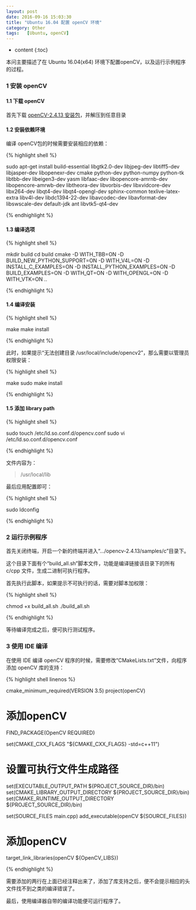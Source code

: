 ```yaml
---
layout: post
date: 2016-09-16 15:03:30
title: "Ubuntu 16.04 配置 openCV 环境"
category: Other
tags:   [Ubuntu, openCV]
---
```


* content
{:toc}

本问主要描述了在 Ubuntu 16.04(x64) 环境下配置openCV，以及运行示例程序的过程。

### 1 安装 openCV

#### 1.1 下载 openCV

首先下载 [openCV-2.4.13 安装包](https://github.com/Itseez/opencv/archive/2.4.13.zip)，并解压到任意目录

#### 1.2 安装依赖环境

编译 openCV包的时候需要安装相应的依赖：

{% highlight shell %}

sudo apt-get install build-essential libgtk2.0-dev libjpeg-dev libtiff5-dev libjasper-dev libopenexr-dev cmake python-dev
python-numpy python-tk libtbb-dev libeigen3-dev yasm libfaac-dev libopencore-amrnb-dev libopencore-amrwb-dev libtheora-dev 
libvorbis-dev libxvidcore-dev libx264-dev libqt4-dev libqt4-opengl-dev sphinx-common texlive-latex-extra libv4l-dev 
libdc1394-22-dev libavcodec-dev libavformat-dev libswscale-dev default-jdk ant libvtk5-qt4-dev

{% endhighlight %}

#### 1.3 编译选项

{% highlight shell %}

mkdir build
cd build
cmake -D WITH_TBB=ON -D BUILD_NEW_PYTHON_SUPPORT=ON -D WITH_V4L=ON -D INSTALL_C_EXAMPLES=ON -D INSTALL_PYTHON_EXAMPLES=ON 
-D BUILD_EXAMPLES=ON -D WITH_QT=ON -D WITH_OPENGL=ON -D WITH_VTK=ON ..

{% endhighlight %}

#### 1.4 编译安装

{% highlight shell %}

make
make install

{% endhighlight %}

此时，如果提示“无法创建目录 /usr/local/include/opencv2”，那么需要以管理员权限安装：

{% highlight shell %}

make
sudo make install

{% endhighlight %}

#### 1.5 添加 library path

{% highlight shell %}

sudo touch /etc/ld.so.conf.d/opencv.conf
sudo vi /etc/ld.so.conf.d/opencv.conf

{% endhighlight %}

文件内容为：

> /usr/local/lib

最后应用配置即可：

{% highlight shell %}

sudo ldconfig

{% endhighlight %}

### 2 运行示例程序

首先关闭终端，开启一个新的终端并进入“.../opencv-2.4.13/samples/c”目录下。

这个目录下面有个“build_all.sh”脚本文件，功能是编译链接该目录下的所有 c/cpp 文件，生成二进制可执行程序。

首先执行此脚本，如果提示不可执行的话，需要对脚本加权限：

{% highlight shell %}

chmod +x build_all.sh
./build_all.sh

{% endhighlight %}

等待编译完成之后，便可执行测试程序。

### 3 使用 IDE 编译

在使用 IDE 编译 openCV 程序的时候，需要修改“CMakeLists.txt”文件，向程序添加 openCV 库的支持：


{% highlight shell linenos %}

cmake_minimum_required(VERSION 3.5)
project(openCV)

# 添加openCV
FIND_PACKAGE(OpenCV REQUIRED)

set(CMAKE_CXX_FLAGS "${CMAKE_CXX_FLAGS} -std=c++11")

# 设置可执行文件生成路径
set(EXECUTABLE_OUTPUT_PATH ${PROJECT_SOURCE_DIR}/bin)
set(CMAKE_LIBRARY_OUTPUT_DIRECTORY ${PROJECT_SOURCE_DIR}/bin)
set(CMAKE_RUNTIME_OUTPUT_DIRECTORY ${PROJECT_SOURCE_DIR}/bin)

set(SOURCE_FILES main.cpp)
add_executable(openCV ${SOURCE_FILES})

# 添加openCV
target_link_libraries(openCV ${OpenCV_LIBS})

{% endhighlight %}

需要添加的两行在上面已经注释出来了，添加了库支持之后，便不会提示相应的头文件找不到之类的编译错误了。

最后，使用编译器自带的编译功能便可运行程序了。










